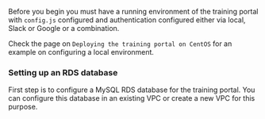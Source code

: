 Before you begin you must have a running environment of the training portal with `config.js` configured and authentication configured either via local, Slack or Google or a combination.

Check the page on `Deploying the training portal on CentOS` for an example on configuring a local environment.

### Setting up an RDS database

First step is to configure a MySQL RDS database for the training portal. You can configure this database in an existing VPC or create a new VPC for this purpose.

